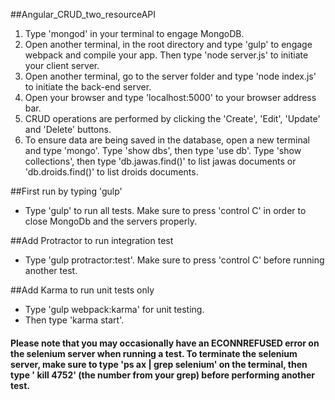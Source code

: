##Angular_CRUD_two_resourceAPI

1. Type 'mongod' in your terminal to engage MongoDB.
2. Open another terminal, in the root directory and type 'gulp' to engage webpack and compile your app.  Then type 'node server.js' to initiate your client server.
3. Open another terminal, go to the server folder and type 'node index.js' to initiate the back-end server.
4. Open your browser and type 'localhost:5000' to your browser address bar.
5. CRUD operations are performed by clicking the 'Create', 'Edit', 'Update' and 'Delete' buttons.
6. To ensure data are being saved in the database, open a new terminal and type 'mongo'.  Type 'show dbs', then type 'use db'. Type 'show collections', then type 'db.jawas.find()' to list jawas documents or 'db.droids.find()' to list droids documents.

##First run by typing 'gulp'
- Type 'gulp' to run all tests. Make sure to press 'control C' in order to close MongoDb and the servers properly.

##Add Protractor to run integration test
- Type 'gulp protractor:test'. Make sure to press 'control C' before running another test.

##Add Karma to run unit tests only
- Type 'gulp webpack:karma' for unit testing.
- Then type 'karma start'.

#### Please note that you may occasionally have an ECONNREFUSED error on the selenium server when running a test. To terminate the selenium server, make sure to type 'ps ax | grep selenium' on the terminal, then type ' kill 4752' (the number from your grep) before performing another test. 
